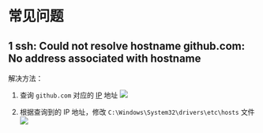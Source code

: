 # 常见问题

## 1 ssh: Could not resolve hostname github.com: No address associated with hostname

解决方法：

1. 查询 `github.com` 对应的 [IP](https://site.ip138.com/github.com/) 地址
   ![](https://image.newarea.site/2025-06-28_15-59-48.png)

2. 根据查询到的 IP 地址，修改 `C:\Windows\System32\drivers\etc\hosts` 文件
   ![](https://image.newarea.site/2025-06-28_16-02-46.png)
